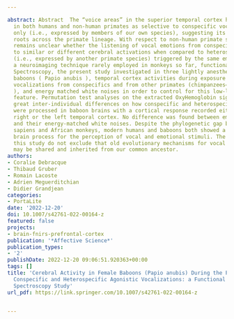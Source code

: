 ---
abstract: Abstract  The “voice areas” in the superior temporal cortex have been identified
  in both humans and non-human primates as selective to conspecific vocalizations
  only (i.e., expressed by members of our own species), suggesting its old evolutionary
  roots across the primate lineage. With respect to non-human primate species, it
  remains unclear whether the listening of vocal emotions from conspecifics leads
  to similar or different cerebral activations when compared to heterospecific calls
  (i.e., expressed by another primate species) triggered by the same emotion. Using
  a neuroimaging technique rarely employed in monkeys so far, functional Near Infrared
  Spectroscopy, the present study investigated in three lightly anesthetized female
  baboons ( Papio anubis ), temporal cortex activities during exposure to agonistic
  vocalizations from conspecifics and from other primates (chimpanzees— Pan troglodytes
  ), and energy matched white noises in order to control for this low-level acoustic
  feature. Permutation test analyses on the extracted OxyHemoglobin signal revealed
  great inter-individual differences on how conspecific and heterospecific vocal stimuli
  were processed in baboon brains with a cortical response recorded either in the
  right or the left temporal cortex. No difference was found between emotional vocalizations
  and their energy-matched white noises. Despite the phylogenetic gap between Homo
  sapiens and African monkeys, modern humans and baboons both showed a highly heterogeneous
  brain process for the perception of vocal and emotional stimuli. The results of
  this study do not exclude that old evolutionary mechanisms for vocal emotional processing
  may be shared and inherited from our common ancestor.
authors:
- Coralie Debracque
- Thibaud Gruber
- Romain Lacoste
- Adrien Meguerditchian
- Didier Grandjean
categories:
- PortaLite
date: '2022-12-20'
doi: 10.1007/s42761-022-00164-z
featured: false
projects:
- brain-fnirs-prefrontal-cortex
publication: '*Affective Science*'
publication_types:
- '2'
publishDate: 2022-12-20 09:06:51.920363+00:00
tags: []
title: 'Cerebral Activity in Female Baboons (Papio anubis) During the Perception of
  Conspecific and Heterospecific Agonistic Vocalizations: a Functional Near Infrared
  Spectroscopy Study'
url_pdf: https://link.springer.com/10.1007/s42761-022-00164-z

---

